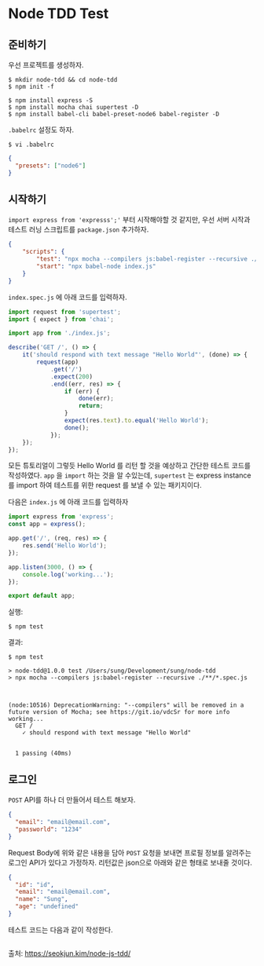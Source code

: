 # Node TDD Test

## 준비하기
우선 프로젝트를 생성하자.
```npm
$ mkdir node-tdd && cd node-tdd
$ npm init -f
```
```npm
$ npm install express -S
$ npm install mocha chai supertest -D
$ npm install babel-cli babel-preset-node6 babel-register -D
```

`.babelrc` 설정도 하자.


```
$ vi .babelrc
```
```json
{
  "presets": ["node6"]
}
```

## 시작하기
`import express from 'expresss';'` 부터 시작해야할 것 같지만, 
우선 서버 시작과 테스트 러닝 스크립트를 `package.json` 추가하자.
```json
{
    "scripts": {
        "test": "npx mocha --compilers js:babel-register --recursive ./**/*.spec.js",
        "start": "npx babel-node index.js"
    }
}
```

`index.spec.js` 에 아래 코드를 입력하자.
```javascript
import request from 'supertest';
import { expect } from 'chai';

import app from './index.js';

describe('GET /', () => {
    it('should respond with text message "Hello World"', (done) => {
        request(app)
            .get('/')
            .expect(200)
            .end((err, res) => {
                if (err) {
                    done(err);
                    return;
                }
                expect(res.text).to.equal('Hello World');
                done();
            });
    });
});

```

모든 튜토리얼이 그렇듯 Hello World 를 리턴 할 것을 예상하고 간단한 테스트 코드를 작성하였다. 
`app` 을 `import` 하는 것을 알 수있는데, `supertest` 는 express instance 를 
import 하여 테스트를 위한 request 를 보낼 수 있는 패키지이다.

다음은 `index.js` 에 아래 코드를 입력하자
```javascript
import express from 'express';
const app = express();

app.get('/', (req, res) => {
    res.send('Hello World');
});

app.listen(3000, () => {
    console.log('working...');
});

export default app;

```
실행:
```
$ npm test
```

결과:
```
$ npm test

> node-tdd@1.0.0 test /Users/sung/Development/sung/node-tdd
> npx mocha --compilers js:babel-register --recursive ./**/*.spec.js



(node:10516) DeprecationWarning: "--compilers" will be removed in a future version of Mocha; see https://git.io/vdcSr for more info
working...
  GET /
    ✓ should respond with text message "Hello World"


  1 passing (40ms)

```

## 로그인
`POST` API를 하나 더 만들어서 테스트 해보자.
```json
{
  "email": "email@email.com",
  "passworld": "1234"
}
```
Request Body에 위와 같은 내용을 담아 `POST` 요청을 보내면 프로필 정보를 알려주는 로그인 API가 있다고 가정하자.
리턴값은 json으로 아래와 같은 형태로 보내줄 것이다.
```json
{
  "id": "id",
  "email": "email@email.com",
  "name": "Sung",
  "age": "undefined"
}
```

테스트 코드는 다음과 같이 작성한다.
```javascript

```


출처: https://seokjun.kim/node-js-tdd/
